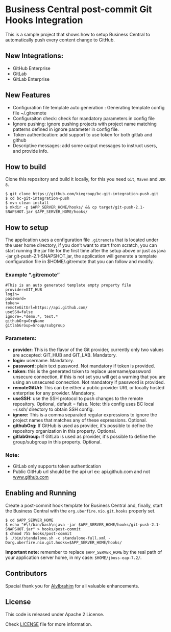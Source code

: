 # Business Central post-commit Git Hooks Integration

This is a sample project that shows how to setup Business Central to automatically push every content change to GitHub.

## New Integrations:
 - GitHub Enterprise
 - GitLab
 - GitLab Enterprise

## New Features
 - Configuration file template auto generation : Generating template config file ~/.gitremote
 - Configuraiton check: check for mandatory parameters in config file
 - Ignore pushing: ignore pushing projects with project name matching patterns defined in ignore parameter in config file.
 - Token authentication: add support to use token for both gitlab and github
 - Descriptive messages: add some output messages to instruct users, and provide info.

## How to build

Clone this repository and build it locally, for this you need `Git`, `Maven` and `JDK 8`.

```shell
$ git clone https://github.com/kiegroup/bc-git-integration-push.git
$ cd bc-git-integration-push
$ mvn clean install
$ mkdir -p $APP_SERVER_HOME/hooks/ && cp target/git-push-2.1-SNAPSHOT.jar $APP_SERVER_HOME/hooks/
```

## How to setup

The application uses a configuration file `.gitremote` that is located under the user home directory, if you don’t want to start from scratch, you can start running the jar file for the first time after the setup above or just as java -jar git-push-2.1-SNAPSHOT.jar, the application will generate a template configuration file in $HOME/.gitremote that you can follow and modify.

### Example “.gitremote”

```
#This is an auto generated template empty property file
provider=GIT_HUB
login=
password=
token=
remoteGitUrl=https://api.github.com/
useSSH=false
ignore=.*demo.*, test.*
githubOrg=OrgName
gitlabGroup=Group/subgroup
```
### Parameters:

 - **provider:** This is the flavor of the Git provider, currently only two values are accepted: GIT_HUB and GIT_LAB. Mandatory.
 - **login:** username. Mandatory.
 - **password:** plain text password. Not mandatory if token is provided.
 - **token:** this is the generated token to replace username/password unsecure connection, if this is not set you will get a warning that you are using an unsecured connection. Not mandatory if password is provided.
 - **remoteGitUrl:** This can be either a public provider URL or locally hosted enterprise for any provider. Mandatory.
 - **useSSH:** use the SSH protocol to push changes to the remote repository. Optional, default = false. Note: this config uses BC local ~/.ssh/ directory to obtain SSH config.
 - **ignore:** This is a comma separated regular expressions to ignore the project names that matches any of these expressions. Optional.
 - **githubOrg:** If GitHub is used as provider, it's possible to define the repository organization in this property. Optional.
 - **gitlabGroup:** If GitLab is used as provider, it's possible to define the group/subgroup in this property. Optional.

### Note:
 - GitLab only supports token authentication
 - Public GitHub url should be the api url ex: api.github.com and not www.github.com

## Enabling and Running

Create a post-commit hook template for Business Central and, finally, start the Business Central with the `org.uberfire.nio.git.hooks` properly set.

```shell
$ cd $APP_SERVER_HOME
$ echo "#\!/bin/bash\njava -jar $APP_SERVER_HOME/hooks/git-push-2.1-SNAPSHOT.jar" > hooks/post-commit
$ chmod 755 hooks/post-commit
$ ./bin/standalone.sh -c standalone-full.xml -Dorg.uberfire.nio.git.hooks=$APP_SERVER_HOME/hooks/
```

**Important note:** remember to replace `$APP_SERVER_HOME` by the real path of your application server home, in my case: `$HOME/jboss-eap-7.2/`. 

## Contributors

Spacial thank you for [AlyIbrahim](https://github.com/AlyIbrahim) for all valuable enhancements.

## License

This code is released under Apache 2 License.

Check [LICENSE](LICENSE-ASL-2.0.txt) file for more information.
